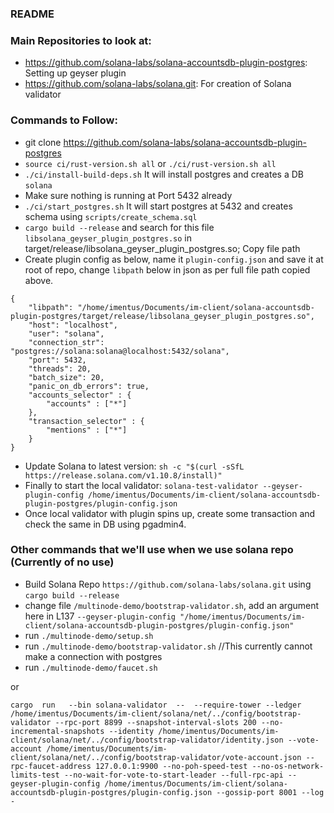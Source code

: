 ### README

### Main Repositories to look at:
- https://github.com/solana-labs/solana-accountsdb-plugin-postgres: Setting up geyser plugin
- https://github.com/solana-labs/solana.git: For creation of Solana validator

### Commands to Follow:
- git clone https://github.com/solana-labs/solana-accountsdb-plugin-postgres
- `source ci/rust-version.sh all` or `./ci/rust-version.sh all`
- `./ci/install-build-deps.sh` It will install postgres and creates a DB `solana`
- Make sure nothing is running at Port 5432 already
- `./ci/start_postgres.sh` It will start postgres at 5432 and creates schema using `scripts/create_schema.sql`
- `cargo build --release` and search for this file `libsolana_geyser_plugin_postgres.so` in target/release/libsolana_geyser_plugin_postgres.so; Copy file path
- Create plugin config as below, name it `plugin-config.json` and save it at root of repo, change `libpath` below in json as per full file path copied above.
```
{
	"libpath": "/home/imentus/Documents/im-client/solana-accountsdb-plugin-postgres/target/release/libsolana_geyser_plugin_postgres.so",
	"host": "localhost",
	"user": "solana",
	"connection_str": "postgres://solana:solana@localhost:5432/solana",
	"port": 5432,
	"threads": 20, 
	"batch_size": 20,
	"panic_on_db_errors": true,
	"accounts_selector" : {
		"accounts" : ["*"]
	},
	"transaction_selector" : {
		"mentions" : ["*"]
	}
}
```
- Update Solana to latest version: `sh -c "$(curl -sSfL https://release.solana.com/v1.10.8/install)"`
- Finally to start the local validator: `solana-test-validator --geyser-plugin-config /home/imentus/Documents/im-client/solana-accountsdb-plugin-postgres/plugin-config.json`
- Once local validator with plugin spins up, create some transaction and check the same in DB using pgadmin4.

### Other commands that we'll use when we use solana repo (Currently of no use)
- Build Solana Repo `https://github.com/solana-labs/solana.git` using `cargo build --release`
- change file ```/multinode-demo/bootstrap-validator.sh```, add an argument here in L137 ```--geyser-plugin-config "/home/imentus/Documents/im-client/solana-accountsdb-plugin-postgres/plugin-config.json"```
- run `./multinode-demo/setup.sh`
- run `./multinode-demo/bootstrap-validator.sh` //This currently cannot make a connection with postgres
- run `./multinode-demo/faucet.sh`

or

```
cargo  run   --bin solana-validator  --  --require-tower --ledger /home/imentus/Documents/im-client/solana/net/../config/bootstrap-validator --rpc-port 8899 --snapshot-interval-slots 200 --no-incremental-snapshots --identity /home/imentus/Documents/im-client/solana/net/../config/bootstrap-validator/identity.json --vote-account /home/imentus/Documents/im-client/solana/net/../config/bootstrap-validator/vote-account.json --rpc-faucet-address 127.0.0.1:9900 --no-poh-speed-test --no-os-network-limits-test --no-wait-for-vote-to-start-leader --full-rpc-api --geyser-plugin-config /home/imentus/Documents/im-client/solana-accountsdb-plugin-postgres/plugin-config.json --gossip-port 8001 --log -
```
